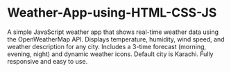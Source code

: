 # Weather-App-using-HTML-CSS-JS
A simple JavaScript weather app that shows real-time weather data using the OpenWeatherMap API. Displays temperature, humidity, wind speed, and weather description for any city. Includes a 3-time forecast (morning, evening, night) and dynamic weather icons. Default city is Karachi. Fully responsive and easy to use.
